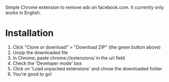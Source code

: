 Simple Chrome extension to remove ads on facebook.com. It currently only works in English.

Installation
==
1. Click "Clone or download" > "Download ZIP" (the green button above)
2. Unzip the downloaded file
3. In Chrome, paste chrome://extensions/ in the url field
4. Check the 'Developer mode' box
5. Click on 'Load unpacked extensions' and chose the downloaded folder
6. You're good to go!
